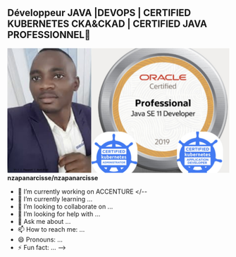 ## Développeur JAVA |DEVOPS | CERTIFIED KUBERNETES CKA&CKAD | CERTIFIED JAVA PROFESSIONNEL👋
![Image de mon projet](mon_image_devops_profil.jpeg)
**nzapanarcisse/nzapanarcisse** 

- 🔭 I’m currently working on ACCENTURE
</--
- 🌱 I’m currently learning ...
- 👯 I’m looking to collaborate on ...
- 🤔 I’m looking for help with ...
- 💬 Ask me about ...
- 📫 How to reach me: ...
- 😄 Pronouns: ...
- ⚡ Fun fact: ...
-->
